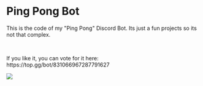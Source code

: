 # Ping Pong Bot
<!doctype html>
<html>
  <head>
    <p> This is the code of my "Ping Pong" Discord Bot. Its just a fun projects so its not that complex. </p>
    <br>
    <p> If you like it, you can vote for it here: https://top.gg/bot/831066967287791627 </p>

<a href="https://top.gg/bot/831066967287791627">
  <img src="https://top.gg/api/widget/831066967287791627.svg">
</a>
